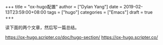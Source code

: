+++
title = "ox-hugo配置"
author = ["Dylan Yang"]
date = 2019-02-13T23:59:00+08:00
tags = ["hugo"]
categories = ["Emacs"]
draft = true
+++

读下面的两个文章，然后写一篇总结。

<https://ox-hugo.scripter.co/doc/hugo-section/>
<https://ox-hugo.scripter.co/>
